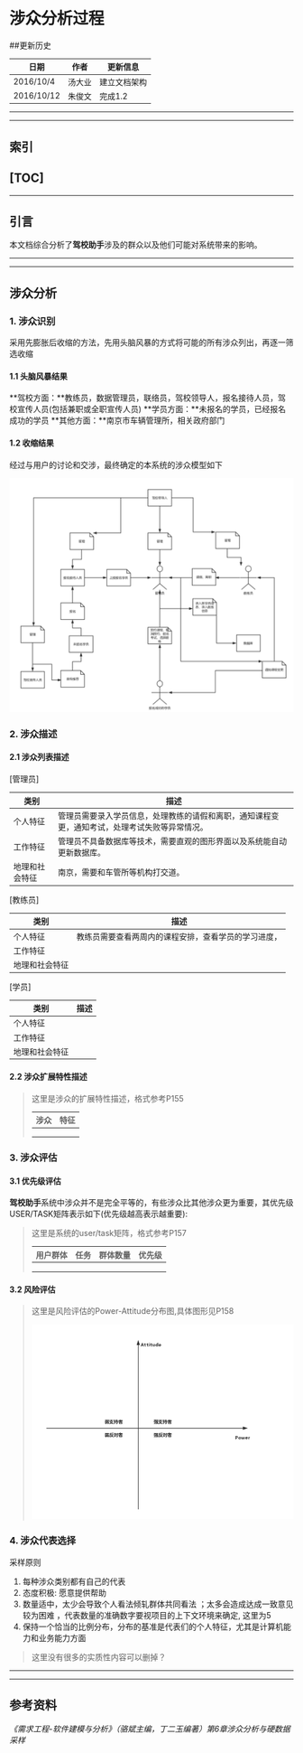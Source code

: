 # 涉众分析过程

##更新历史

| 日期         | 作者   | 更新信息   |
| ---------- | ---- | ------ |
| 2016/10/4  | 汤大业  | 建立文档架构 |
| 2016/10/12 | 朱俊文  | 完成1.2  |

---

---

## 索引

[TOC]
---
---


## 引言

​	本文档综合分析了**驾校助手**涉及的群众以及他们可能对系统带来的影响。

---

---

## 涉众分析

### 1. 涉众识别

采用先膨胀后收缩的方法，先用头脑风暴的方式将可能的所有涉众列出，再逐一筛选收缩

#### 1.1 头脑风暴结果

**驾校方面：**教练员，数据管理员，联络员，驾校领导人，报名接待人员，驾校宣传人员(包括兼职或全职宣传人员)
**学员方面：**未报名的学员，已经报名成功的学员
**其他方面：**南京市车辆管理所，相关政府部门

#### 1.2 收缩结果

经过与用户的讨论和交涉，最终确定的本系统的涉众模型如下

![](https://github.com/CnNjuTdy/Requirements/blob/master/md/img/驾校助手交互网络草图.png?raw=true)

### 2. 涉众描述

#### 2.1 涉众列表描述

[管理员]

| 类别      | 描述                                       |
| ------- | ---------------------------------------- |
| 个人特征    | 管理员需要录入学员信息，处理教练的请假和离职，通知课程变更，通知考试，处理考试失败等异常情况。 |
| 工作特征    | 管理员不具备数据库等技术，需要直观的图形界面以及系统能自动更新数据库。      |
| 地理和社会特征 | 南京，需要和车管所等机构打交道。                         |



[教练员]

| 类别      | 描述                         |
| ------- | -------------------------- |
| 个人特征    | 教练员需要查看两周内的课程安排，查看学员的学习进度， |
| 工作特征    |                            |
| 地理和社会特征 |                            |



[学员]

| 类别      | 描述   |
| ------- | ---- |
| 个人特征    |      |
| 工作特征    |      |
| 地理和社会特征 |      |





#### 2.2 涉众扩展特性描述

> 这里是涉众的扩展特性描述，格式参考P155
>
> | 涉众   | 特征   |
> | ---- | ---- |
> |      |      |
> |      |      |
> |      |      |

### 3. 涉众评估 

#### 3.1 优先级评估

**驾校助手**系统中涉众并不是完全平等的，有些涉众比其他涉众更为重要，其优先级USER/TASK矩阵表示如下(优先级越高表示越重要):

> 这里是系统的user/task矩阵，格式参考P157
>
> | 用户群体 | 任务   | 群体数量 | 优先级  |
> | ---- | ---- | ---- | ---- |
> |      |      |      |      |
> |      |      |      |      |
> |      |      |      |      |

#### 3.2 风险评估

>这里是风险评估的Power-Attitude分布图,具体图形见P158
>
>![risk-assessment](https://github.com/CnNjuTdy/Requirements/blob/master/md/img/risk_assessment.png?raw=true)

### 4. 涉众代表选择

采样原则 

1. 每种涉众类别都有自己的代表 
2. 态度积极: 愿意提供帮助  
3. 数量适中，太少会导致个人看法倾轧群体共同看法 ；太多会造成达成一致意见较为困难 ，代表数量的准确数字要视项目的上下文环境来确定, 这里为5 
4. 保持一个恰当的比例分布，分布的基准是代表们的个人特征，尤其是计算机能力和业务能力方面

> 这里没有很多的实质性内容可以删掉？

---

---

## 参考资料

*《需求工程-软件建模与分析》（骆斌主编，丁二玉编著）第6章涉众分析与硬数据采样*